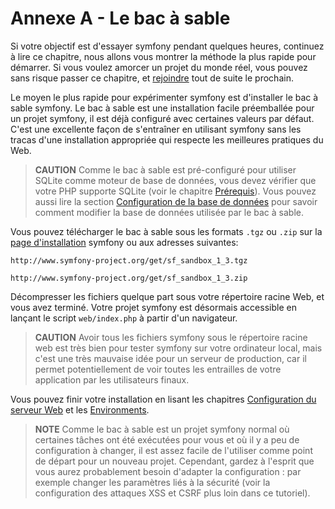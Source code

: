 ﻿Annexe A - Le bac à sable
========================

Si votre objectif est d'essayer symfony pendant quelques heures, continuez à lire ce
chapitre, nous allons vous montrer la méthode la plus rapide pour démarrer. Si vous voulez
amorcer un projet du monde réel, vous pouvez sans risque passer ce chapitre, et
[rejoindre](04-Symfony-Installation#chapter_04) tout de suite le prochain.

Le moyen le plus rapide pour expérimenter symfony est d'installer le bac à sable symfony.
Le bac à sable est une installation facile préemballée pour un projet symfony, il est déjà
configuré avec certaines valeurs par défaut. C'est une excellente façon de s'entraîner en utilisant
symfony sans les tracas d'une installation appropriée qui respecte les meilleures pratiques du Web.

>**CAUTION**
>Comme le bac à sable est pré-configuré pour utiliser SQLite
>comme moteur de base de données, vous devez vérifier que votre PHP supporte SQLite (voir le
>chapitre [Prérequis](02-Prerequisites#chapter_02)). Vous pouvez aussi
>lire la section [Configuration de la base de données](05-Project-Setup#chapter_05_sub_configuring_the_database)
>pour savoir comment modifier la base de données utilisée par le bac à sable.

Vous pouvez télécharger le bac à sable sous les formats `.tgz` ou `.zip` sur la
[page d'installation](http://www.symfony-project.org/installation/1_3) symfony
ou aux adresses suivantes:

    http://www.symfony-project.org/get/sf_sandbox_1_3.tgz

    http://www.symfony-project.org/get/sf_sandbox_1_3.zip

Décompresser les fichiers quelque part sous votre répertoire racine Web, et vous avez
terminé. Votre projet symfony est désormais accessible en lançant le script `web/index.php`
à partir d'un navigateur.

>**CAUTION**
>Avoir tous les fichiers symfony sous le répertoire racine web est très bien pour
>tester symfony sur votre ordinateur local, mais c'est une très mauvaise idée pour
>un serveur de production, car il permet potentiellement de voir toutes les entrailles de votre
>application par les utilisateurs finaux.

Vous pouvez finir votre installation en lisant les chapitres
[Configuration du serveur Web](06-Web-Server-Configuration#chapter_06)
et les [Environments](07-Environments#chapter_07).

>**NOTE**
>Comme le bac à sable est un projet symfony normal où certaines tâches ont
>été exécutées pour vous et où il y a peu de configuration à changer, il est assez
>facile de l'utiliser comme point de départ pour un nouveau projet. Cependant, gardez à l'esprit
>que vous aurez probablement besoin d'adapter la configuration : par exemple
>changer les paramètres liés à la sécurité (voir la configuration des attaques XSS
>et CSRF plus loin dans ce tutoriel).
